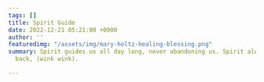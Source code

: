 ```yaml
---
tags: []
title: Spirit Guide
date: 2022-12-21 05:21:00 +0000
author: ''
featuredimg: "/assets/img/mary-holtz-healing-blessing.png"
summary: Spirit guides us all day long, never abandoning us. Spirit always has my
  back, (wink wink).

---
```

